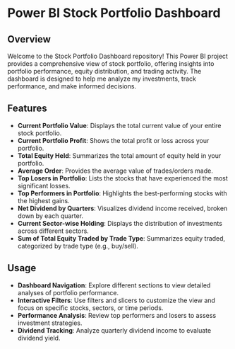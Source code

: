 # Power BI Stock Portfolio Dashboard

## Overview

Welcome to the Stock Portfolio Dashboard repository! This Power BI project provides a comprehensive view of stock portfolio, offering insights into portfolio performance, equity distribution, and trading activity. The dashboard is designed to help me analyze my investments, track performance, and make informed decisions.

## Features

- **Current Portfolio Value**: Displays the total current value of your entire stock portfolio.
- **Current Portfolio Profit**: Shows the total profit or loss across your portfolio.
- **Total Equity Held**: Summarizes the total amount of equity held in your portfolio.
- **Average Order**: Provides the average value of trades/orders made.
- **Top Losers in Portfolio**: Lists the stocks that have experienced the most significant losses.
- **Top Performers in Portfolio**: Highlights the best-performing stocks with the highest gains.
- **Net Dividend by Quarters**: Visualizes dividend income received, broken down by each quarter.
- **Current Sector-wise Holding**: Displays the distribution of investments across different sectors.
- **Sum of Total Equity Traded by Trade Type**: Summarizes equity traded, categorized by trade type (e.g., buy/sell).

## Usage

- **Dashboard Navigation**: Explore different sections to view detailed analyses of portfolio performance.
- **Interactive Filters**: Use filters and slicers to customize the view and focus on specific stocks, sectors, or time periods.
- **Performance Analysis**: Review top performers and losers to assess investment strategies.
- **Dividend Tracking**: Analyze quarterly dividend income to evaluate dividend yield.


